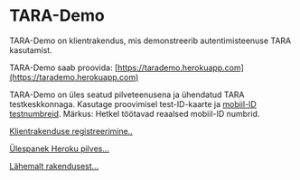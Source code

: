 # TARA-Demo

TARA-Demo on klientrakendus, mis demonstreerib autentimisteenuse TARA kasutamist.

TARA-Demo saab proovida: [https://tarademo.herokuapp.com](https://tarademo.herokuapp.com)

TARA-Demo on üles seatud pilveteenusena ja ühendatud TARA testkeskkonnaga. Kasutage proovimisel test-ID-kaarte ja [mobiil-ID testnumbreid](https://www.id.ee/?id=36373). Märkus: Hetkel töötavad reaalsed mobiil-ID numbrid.

[Klientrakenduse registreerimine..](docs/Registreerimine.md)

[Ülespanek Heroku pilves...](docs/Herokus.md)

[Lähemalt rakendusest...](docs/Kirjeldus.md)



